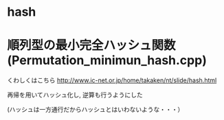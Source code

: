 # hash
# 順列型の最小完全ハッシュ関数(Permutation_minimun_hash.cpp)
くわしくはこちら http://www.ic-net.or.jp/home/takaken/nt/slide/hash.html

再帰を用いてハッシュ化し, 逆算も行うようにした

(ハッシュは一方通行だからハッシュとはいわないような・・・）
